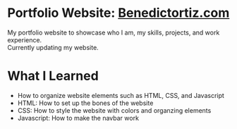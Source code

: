 # Portfolio Website: [Benedictortiz.com](https://benedictortiz.com/)
My portfolio website to showcase who I am, my skills, projects, and work experience.  
Currently updating my website.

# What I Learned  
* How to organize website elements such as HTML, CSS, and Javascript
* HTML: How to set up the bones of the website
* CSS: How to style the website with colors and organzing elements
* Javascript: How to make the navbar work